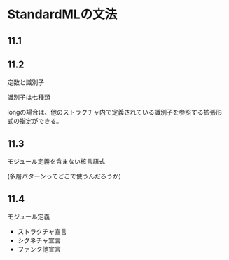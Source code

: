 # StandardMLの文法

## 11.1 

## 11.2 

定数と識別子

識別子は七種類

longの場合は、他のストラクチャ内で定義されている識別子を参照する拡張形式の指定ができる。

## 11.3 

モジュール定義を含まない核言語式

(多層パターンってどこで使うんだろうか)

## 11.4

モジュール定義

- ストラクチャ宣言
- シグネチャ宣言
- ファンク他宣言
